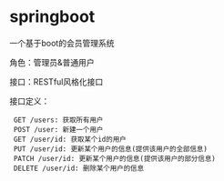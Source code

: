 # springboot
  一个基于boot的会员管理系统
  
  角色：管理员&普通用户
  
  接口：RESTful风格化接口
   
   接口定义：
     
   
     GET /users: 获取所有用户
     POST /user: 新建一个用户
     GET /user/id: 获取某个id的用户
     PUT /user/id: 更新某个用户的信息(提供该用户的全部信息)
     PATCH /user/id: 更新某个用户的信息(提供该用户的部分信息)
     DELETE /user/id: 删除某个用户的信息
     
     
